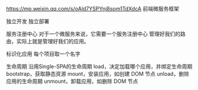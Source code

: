 https://mp.weixin.qq.com/s/oAld7YSPYnj8som1TdXdcA
前端微服务框架

独立开发 独立部署

服务注册中心
对于一个微服务来说，它需要一个服务注册中心
管理好我们的路由，实际上就是管理好我们的应用。


标识化应用
每个项目取一个名字


生命周期
沿用Single-SPA的生命周期
load，决定加载哪个应用，并绑定生命周期
bootstrap，获取静态资源
mount，安装应用，如创建 DOM 节点
unload，删除应用的生命周期
unmount，卸载应用，如删除 DOM 节点

